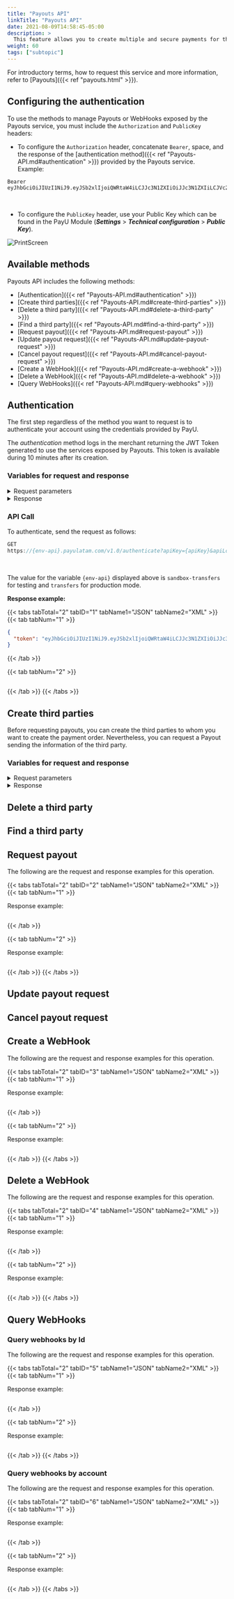 ```yaml
---
title: "Payouts API"
linkTitle: "Payouts API"
date: 2021-08-09T14:58:45-05:00
description: >
  This feature allows you to create multiple and secure payments for third parties (users, merchants, providers, customers, etc.) using the funds you have in your PayU Account.
weight: 60
tags: ["subtopic"]
---
```


For introductory terms, how to request this service and more information, refer to [Payouts]({{< ref "payouts.html" >}}).

## Configuring the authentication
To use the methods to manage Payouts or WebHooks exposed by the Payouts service, you must include the `Authorization` and `PublicKey` headers:

* To configure the `Authorization` header, concatenate `Bearer`, space, and the response of the [authentication method]({{< ref "Payouts-API.md#authentication" >}}) provided by the Payouts service. <br>Example:

```
Bearer eyJhbGciOiJIUzI1NiJ9.eyJSb2xlIjoiQWRtaW4iLCJJc3N1ZXIiOiJJc3N1ZXIiLCJVc2VybmFtZSI6IkphdmFJblVzZSIsImV4cCI6MTYyODU0ODE2NywiaWF0IjoxNjI4NTQ4MTY3fQ.jrO3u5ramYKOvoNNb0TNfBuZkbYg1EvPmCDDYXFEO4c 
```
<br>

* To configure the `PublicKey` header, use your Public Key which can be found in the PayU Module (**_Settings_** > **_Technical configuration_** > **_Public Key_**).

![PrintScreen](/assets/Promotions/PublicKey.png)

## Available methods
Payouts API includes the following methods:

* [Authentication]({{< ref "Payouts-API.md#authentication" >}})
* [Create third parties]({{< ref "Payouts-API.md#create-third-parties" >}})
* [Delete a third party]({{< ref "Payouts-API.md#delete-a-third-party" >}})
* [Find a third party]({{< ref "Payouts-API.md#find-a-third-party" >}})
* [Request payout]({{< ref "Payouts-API.md#request-payout" >}})
* [Update payout request]({{< ref "Payouts-API.md#update-payout-request" >}})
* [Cancel payout request]({{< ref "Payouts-API.md#cancel-payout-request" >}})
* [Create a WebHook]({{< ref "Payouts-API.md#create-a-webhook" >}})
* [Delete a WebHook]({{< ref "Payouts-API.md#delete-a-webhook" >}})
* [Query WebHooks]({{< ref "Payouts-API.md#query-webhooks" >}})

## Authentication
The first step regardless of the method you want to request is to authenticate your account using the credentials provided by PayU.

The _authentication_ method logs in the merchant returning the JWT Token generated to use the services exposed by Payouts. This token is available during 10 minutes after its creation.

### Variables for request and response

<details>
<summary>Request parameters</summary>
<br>
<div class="variables"></div>

| Parameter     | Description                                                              | Mandatory |
|---------------|--------------------------------------------------------------------------|:---------:|
| apiKey        | Password provided by PayU. [How do I get my API Key]({{< ref "integrations.html#api-key-and-api-login" >}}) |    Yes    |
| apiLogin      | User or login provided by PayU. [How do I get my API Login]({{< ref "integrations.html#api-key-and-api-login" >}}) |    Yes    |

</details>

<details>
<summary>Response</summary>
<br>
<div class="variables"></div>

| Field name | Format | Size | Description |
|-|-|-|-|
| token | Alphanumeric |  | Token generated to use the Payouts methods exposed by the service. |

</details>

### API Call
To authenticate, send the request as follows:

```JAVA
GET
https://{env-api}.payulatam.com/v1.0/authenticate?apiKey={apiKey}&apiLogin={apiLogin}
```
<br>

 The value for the variable `{env-api}` displayed above is `sandbox-transfers` for testing and `transfers` for production mode.

**Response example:**

{{< tabs tabTotal="2" tabID="1" tabName1="JSON" tabName2="XML" >}}
{{< tab tabNum="1" >}}
```JSON
{
  "token": "eyJhbGciOiJIUzI1NiJ9.eyJSb2xlIjoiQWRtaW4iLCJJc3N1ZXIiOiJJc3N1ZXIiLCJVc2VybmFtZSI6IkphdmFJblVzZSIsImV4cCI6MTYyODU0ODE2NywiaWF0IjoxNjI4NTQ4MTY3fQ.jrO3u5ramYKOvoNNb0TNfBuZkbYg1EvPmCDDYXFEO4c"
}
```
{{< /tab >}}

{{< tab tabNum="2" >}}
```XML

```
{{< /tab >}}
{{< /tabs >}}
<br>

## Create third parties
Before requesting payouts, you can create the third parties to whom you want to create the payment order. Nevertheless, you can request a Payout sending the information of the third party.

### Variables for request and response

<details>
<summary>Request parameters</summary>
<br>
<div class="variables"></div>

| Parameter     | Description                                                              | Mandatory |
|---------------|--------------------------------------------------------------------------|:---------:|
|       |  |        |

</details>

<details>
<summary>Response</summary>
<br>
<div class="variables"></div>

| Field name | Format | Size | Description |
|-|-|-|-|
| token | Alphanumeric |  | Token generated to use the Payouts methods exposed by the service. |

</details>


## Delete a third party

## Find a third party

## Request payout

The following are the request and response examples for this operation.

{{< tabs tabTotal="2" tabID="2" tabName1="JSON" tabName2="XML" >}}
{{< tab tabNum="1" >}}
<br>

Response example:
```JSON

```

{{< /tab >}}

{{< tab tabNum="2" >}}
<br>

Response example:
```XML

```
{{< /tab >}}
{{< /tabs >}}
<br>

## Update payout request


## Cancel payout request



## Create a WebHook

The following are the request and response examples for this operation.

{{< tabs tabTotal="2" tabID="3" tabName1="JSON" tabName2="XML" >}}
{{< tab tabNum="1" >}}
<br>

Response example:
```JSON

```

{{< /tab >}}

{{< tab tabNum="2" >}}
<br>

Response example:
```XML

```
{{< /tab >}}
{{< /tabs >}}
<br>

## Delete a WebHook

The following are the request and response examples for this operation.

{{< tabs tabTotal="2" tabID="4" tabName1="JSON" tabName2="XML" >}}
{{< tab tabNum="1" >}}
<br>

Response example:
```JSON

```

{{< /tab >}}

{{< tab tabNum="2" >}}
<br>

Response example:
```XML

```
{{< /tab >}}
{{< /tabs >}}
<br>

## Query WebHooks


### Query webhooks by Id
The following are the request and response examples for this operation.

{{< tabs tabTotal="2" tabID="5" tabName1="JSON" tabName2="XML" >}}
{{< tab tabNum="1" >}}
<br>

Response example:
```JSON

```

{{< /tab >}}

{{< tab tabNum="2" >}}
<br>

Response example:
```XML

```
{{< /tab >}}
{{< /tabs >}}
<br>

### Query webhooks by account
The following are the request and response examples for this operation.

{{< tabs tabTotal="2" tabID="6" tabName1="JSON" tabName2="XML" >}}
{{< tab tabNum="1" >}}
<br>

Response example:
```JSON

```

{{< /tab >}}

{{< tab tabNum="2" >}}
<br>

Response example:
```XML

```
{{< /tab >}}
{{< /tabs >}}
<br>